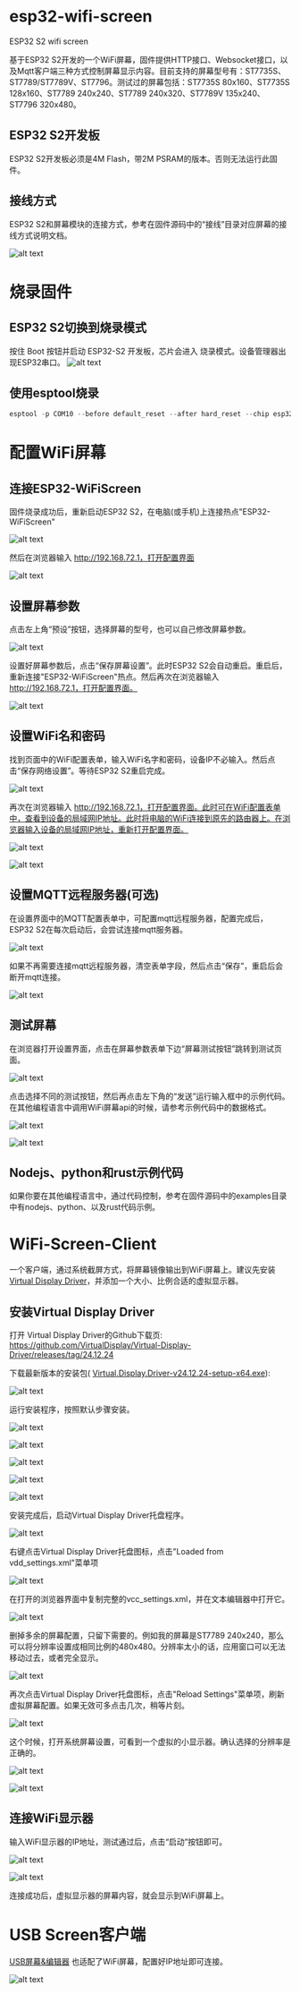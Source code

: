 # esp32-wifi-screen
 ESP32 S2 wifi screen
 
 基于ESP32 S2开发的一个WiFi屏幕，固件提供HTTP接口、Websocket接口，以及Mqtt客户端三种方式控制屏幕显示内容。目前支持的屏幕型号有：ST7735S、ST7789/ST7789V、ST7796。测试过的屏幕包括：ST7735S 80x160、ST7735S 128x160、ST7789 240x240、ST7789 240x320、ST7789V 135x240、ST7796 320x480。

 ## ESP32 S2开发板

 ESP32 S2开发板必须是4M Flash，带2M PSRAM的版本。否则无法运行此固件。

 ## 接线方式

ESP32 S2和屏幕模块的连接方式，参考在固件源码中的“接线”目录对应屏幕的接线方式说明文档。

![alt text](./images/connect.jpg)

# 烧录固件

## ESP32 S2切换到烧录模式
按住 Boot 按钮并启动 ESP32-S2 开发板，芯片会进入 烧录模式。设备管理器出现ESP32串口。
![alt text](./images/esp32s2boot.jpg)

## 使用esptool烧录
```powershell
esptool -p COM10 --before default_reset --after hard_reset --chip esp32s2 write_flash --flash_mode dio --flash_size detect 0x10000 esp32-wifi-screen.bin
```

# 配置WiFi屏幕

## 连接ESP32-WiFiScreen
固件烧录成功后，重新启动ESP32 S2，在电脑(或手机)上连接热点"ESP32-WiFiScreen"

![alt text](./images/setup0.jpg)

然后在浏览器输入 http://192.168.72.1，打开配置界面

![alt text](./images/setup1.jpg)

## 设置屏幕参数

点击左上角“预设”按钮，选择屏幕的型号，也可以自己修改屏幕参数。

![alt text](./images/setup2.jpg)

设置好屏幕参数后，点击“保存屏幕设置”。此时ESP32 S2会自动重启。重启后，重新连接"ESP32-WiFiScreen"热点。然后再次在浏览器输入 http://192.168.72.1，打开配置界面。

![alt text](./images/setup3.jpg)

## 设置WiFi名和密码

找到页面中的WiFi配置表单，输入WiFi名字和密码，设备IP不必输入。然后点击“保存网络设置”。等待ESP32 S2重启完成。

![alt text](./images/setup4.jpg)

再次在浏览器输入 http://192.168.72.1，打开配置界面。此时可在WiFi配置表单中，查看到设备的局域网IP地址。此时将电脑的WiFi连接到原先的路由器上。在浏览器输入设备的局域网IP地址，重新打开配置界面。

![alt text](./images/setup5.jpg)

![alt text](./images/setup6.jpg)

## 设置MQTT远程服务器(可选)

在设置界面中的MQTT配置表单中，可配置mqtt远程服务器，配置完成后，ESP32 S2在每次启动后，会尝试连接mqtt服务器。

![alt text](./images/setup7.jpg)

如果不再需要连接mqtt远程服务器，清空表单字段，然后点击“保存”，重启后会断开mqtt连接。

![alt text](./images/setup8.jpg)

## 测试屏幕

在浏览器打开设置界面，点击在屏幕参数表单下边“屏幕测试按钮”跳转到测试页面。

![alt text](./images/setup9.jpg)

点击选择不同的测试按钮，然后再点击左下角的“发送”运行输入框中的示例代码。在其他编程语言中调用WiFi屏幕api的时候，请参考示例代码中的数据格式。

![alt text](./images/setup10.jpg)

![alt text](./images/setup11.jpg)

## Nodejs、python和rust示例代码

如果你要在其他编程语言中，通过代码控制，参考在固件源码中的examples目录中有nodejs、python、以及rust代码示例。

# WiFi-Screen-Client

一个客户端，通过系统截屏方式，将屏幕镜像输出到WiFi屏幕上。建议先安装[Virtual Display Driver](https://github.com/VirtualDisplay/Virtual-Display-Driver)，并添加一个大小、比例合适的虚拟显示器。

## 安装Virtual Display Driver

打开 Virtual Display Driver的Github下载页:
https://github.com/VirtualDisplay/Virtual-Display-Driver/releases/tag/24.12.24

下载最新版本的安装包( [Virtual.Display.Driver-v24.12.24-setup-x64.exe](https://github.com/VirtualDisplay/Virtual-Display-Driver/releases/download/24.12.24/Virtual.Display.Driver-v24.12.24-setup-x64.exe)):

![alt text](./images/vdd0.jpg)

运行安装程序，按照默认步骤安装。

![alt text](./images/vdd1.jpg)

![alt text](./images/vdd2.jpg)

![alt text](./images/vdd3.jpg)

![alt text](./images/vdd4.jpg)

![alt text](./images/vdd5.jpg)

安装完成后，启动Virtual Display Driver托盘程序。

![alt text](./images/vdd6.jpg)

右键点击Virtual Display Driver托盘图标，点击"Loaded from vdd_settings.xml"菜单项

![alt text](./images/vdd7.jpg)

在打开的浏览器界面中复制完整的vcc_settings.xml，并在文本编辑器中打开它。

![alt text](./images/vdd8.jpg)

删掉多余的屏幕配置，只留下需要的。例如我的屏幕是ST7789 240x240，那么可以将分辨率设置成相同比例的480x480。分辨率太小的话，应用窗口可以无法移动过去，或者完全显示。

![alt text](./images/vdd9.jpg)

再次点击Virtual Display Driver托盘图标，点击"Reload Settings"菜单项，刷新虚拟屏幕配置。如果无效可多点击几次，稍等片刻。

![alt text](./images/vdd10.jpg)

这个时候，打开系统屏幕设置，可看到一个虚拟的小显示器。确认选择的分辨率是正确的。

![alt text](./images/vdd11.jpg)

![alt text](./images/vdd12.jpg)

## 连接WiFi显示器

输入WiFi显示器的IP地址，测试通过后，点击“启动”按钮即可。

![alt text](./images/client0.jpg)

![alt text](./images/client.jpg)

连接成功后，虚拟显示器的屏幕内容，就会显示到WiFi屏幕上。

# USB Screen客户端

[USB屏幕&编辑器](https://github.com/planet0104/USB-Screen) 也适配了WiFi屏幕，配置好IP地址即可连接。

![alt text](./images/editor1.jpg)